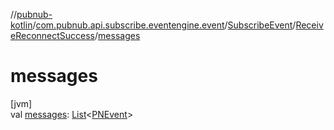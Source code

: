 //[pubnub-kotlin](../../../../index.md)/[com.pubnub.api.subscribe.eventengine.event](../../index.md)/[SubscribeEvent](../index.md)/[ReceiveReconnectSuccess](index.md)/[messages](messages.md)

# messages

[jvm]\
val [messages](messages.md): [List](https://kotlinlang.org/api/latest/jvm/stdlib/kotlin.collections/-list/index.html)&lt;[PNEvent](../../../com.pubnub.api.models.consumer.pubsub/-p-n-event/index.md)&gt;
